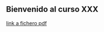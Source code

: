 ## Bienvenido al curso XXX


[link a fichero pdf](https://github.com/mariomurc/mariomurc.github.io/edit/main/index.md)
